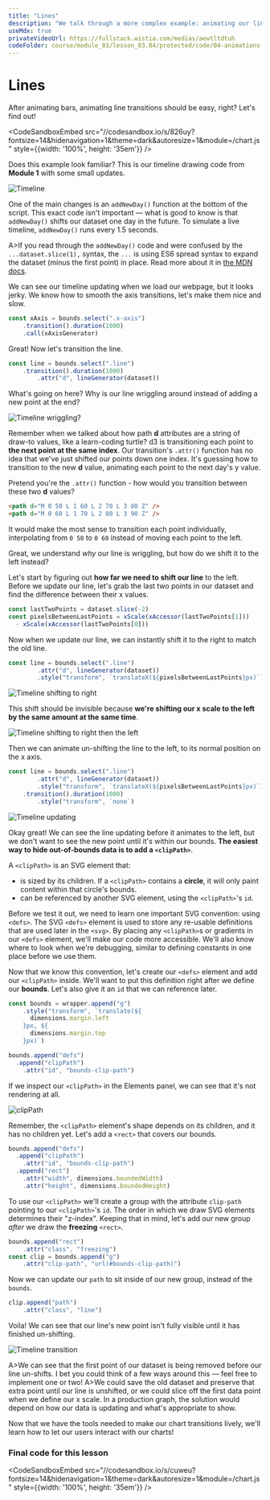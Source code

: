 ```yaml
---
title: "Lines"
description: "We talk through a more complex example: animating our line chart when it gets new data. This is trickier than it might seem at first!"
useMdx: true
privateVideoUrl: https://fullstack.wistia.com/medias/aewtltdtuh
codeFolder: course/module_03/lesson_03.04/protected/code/04-animations-and-transitions/end
---
```


# Lines


After animating bars, animating line transitions should be easy, right? Let's find out!

<CodeSandboxEmbed
  src="//codesandbox.io/s/826uy?fontsize=14&hidenavigation=1&theme=dark&autoresize=1&module=/chart.js"
  style={{width: '100%', height: '35em'}}
/>

Does this example look familiar? This is our timeline drawing code from **Module 1** with some small updates.

![Timeline](./public/images/4-animations-and-transitions/timeline.png)

One of the main changes is an `addNewDay()` function at the bottom of the script. This exact code isn't important — what is good to know is that `addNewDay()` shifts our dataset one day in the future. To simulate a live timeline, `addNewDay()` runs every 1.5 seconds.

A>If you read through the `addNewDay()` code and were confused by the `...dataset.slice(1),` syntax, the `...` is using ES6 spread syntax to expand the dataset (minus the first point) in place. Read more about it in [the MDN docs](https://developer.mozilla.org/en-US/docs/Web/JavaScript/Reference/Operators/Spread_syntax).

We can see our timeline updating when we load our webpage, but it looks jerky. We know how to smooth the axis transitions, let's make them nice and slow.

```javascript
const xAxis = bounds.select(".x-axis")
    .transition().duration(1000)
    .call(xAxisGenerator)
```

Great! Now let's transition the line.

```javascript
const line = bounds.select(".line")
    .transition().duration(1000)
        .attr("d", lineGenerator(dataset))
```

What's going on here? Why is our line wriggling around instead of adding a new point at the end?

![Timeline wriggling?](./public/images/4-animations-and-transitions/line-squiggle.png)

Remember when we talked about how path **d** attributes are a string of draw-to values, like a learn-coding turtle? d3 is transitioning each point to **the next point at the same index**. Our transition's `.attr()` function has no idea that we've just shifted our points down one index. It's guessing how to transition to the new **d** value, animating each point to the next day's y value.

Pretend you're the `.attr()` function - how would you transition between these two **d** values?

```html
<path d="M 0 50 L 1 60 L 2 70 L 3 80 Z" />
<path d="M 0 60 L 1 70 L 2 80 L 3 90 Z" />
```

It would make the most sense to transition each point individually, interpolating from `0 50` to `0 60` instead of moving each point to the left.

Great, we understand _why_ our line is wriggling, but how do we shift it to the left instead?

Let's start by figuring out **how far we need to shift our line** to the left. Before we update our line, let's grab the last two points in our dataset and find the difference between their x values.

```javascript
const lastTwoPoints = dataset.slice(-2)
const pixelsBetweenLastPoints = xScale(xAccessor(lastTwoPoints[1]))
  - xScale(xAccessor(lastTwoPoints[0]))
```

Now when we update our line, we can instantly shift it to the right to match the old line.

```javascript
const line = bounds.select(".line")
        .attr("d", lineGenerator(dataset))
        .style("transform", `translateX(${pixelsBetweenLastPoints}px)`)
```

![Timeline shifting to right](./public/images/4-animations-and-transitions/timeline-to-right.png)

This shift should be invisible because **we're shifting our x scale to the left by the same amount at the same time**.

![Timeline shifting to right then the left](./public/images/4-animations-and-transitions/timeline-to-right-left.png)

Then we can animate un-shifting the line to the left, to its normal position on the x axis.

```javascript
const line = bounds.select(".line")
        .attr("d", lineGenerator(dataset))
        .style("transform", `translateX(${pixelsBetweenLastPoints}px)`)
    .transition().duration(1000)
        .style("transform", `none`)
```

![Timeline updating](./public/images/4-animations-and-transitions/line-no-squiggle.png)

Okay great! We can see the line updating before it animates to the left, but we don't want to see the new point until it's within our bounds. **The easiest way to hide out-of-bounds data is to add a `<clipPath>`**.

A `<clipPath>` is an SVG element that:

- is sized by its children. If a `<clipPath>` contains a **circle**, it will only paint content within that circle's bounds.
- can be referenced by another SVG element, using the `<clipPath>`'s `id`.

Before we test it out, we need to learn one important SVG convention: using `<defs>`. The SVG `<defs>` element is used to store any re-usable definitions that are used later in the `<svg>`. By placing any `<clipPath>`s or gradients in our `<defs>` element, we'll make our code more accessible. We'll also know where to look when we're debugging, similar to defining constants in one place before we use them.

Now that we know this convention, let's create our `<defs>` element and add our `<clipPath>` inside. We'll want to put this definition right after we define our **bounds**. Let's also give it an `id` that we can reference later.

```javascript
const bounds = wrapper.append("g")
    .style("transform", `translate(${
      dimensions.margin.left
    }px, ${
      dimensions.margin.top
    }px)`)

bounds.append("defs")
  .append("clipPath")
    .attr("id", "bounds-clip-path")
```

If we inspect our `<clipPath>` in the Elements panel, we can see that it's not rendering at all.

![clipPath](./public/images/4-animations-and-transitions/clip-path.png)

Remember, the `<clipPath>` element's shape depends on its children, and it has no children yet. Let's add a `<rect>` that covers our bounds.

```javascript
bounds.append("defs")
  .append("clipPath")
    .attr("id", "bounds-clip-path")
  .append("rect")
    .attr("width", dimensions.boundedWidth)
    .attr("height", dimensions.boundedHeight)
```

To use our `<clipPath>` we'll create a group with the attribute `clip-path` pointing to our `<clipPath>`'s `id`. The order in which we draw SVG elements determines their "z-index". Keeping that in mind, let's add our new group _after_ we draw the **freezing** `<rect>`.

```javascript
bounds.append("rect")
    .attr("class", "freezing")
const clip = bounds.append("g")
    .attr("clip-path", "url(#bounds-clip-path)")
```

Now we can update our `path` to sit inside of our new group, instead of the `bounds`.

```javascript
clip.append("path")
    .attr("class", "line")
```

Voila! We can see that our line's new point isn't fully visible until it has finished un-shifting.

![Timeline transition](./public/images/4-animations-and-transitions/timeline-transition.png)

A>We can see that the first point of our dataset is being removed before our line un-shifts. I bet you could think of a few ways around this — feel free to implement one or two!
A>We could save the old dataset and preserve that extra point until our line is unshifted, or we could slice off the first data point when we define our x scale. In a production graph, the solution would depend on how our data is updating and what's appropriate to show.

Now that we have the tools needed to make our chart transitions lively, we'll learn how to let our users interact with our charts!

### Final code for this lesson

<CodeSandboxEmbed
  src="//codesandbox.io/s/cuweu?fontsize=14&hidenavigation=1&theme=dark&autoresize=1&module=/chart.js"
  style={{width: '100%', height: '35em'}}
/>